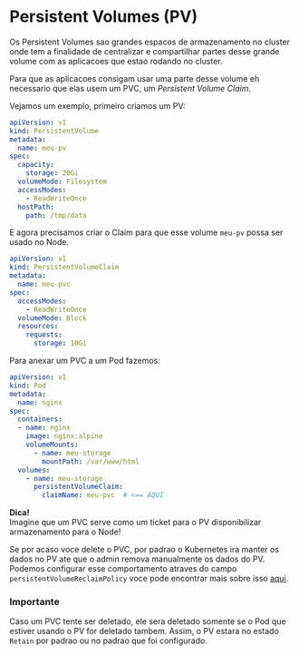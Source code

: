 # Persistent Volumes (PV)
Os Persistent Volumes sao grandes espacos de armazenamento no cluster onde tem a finalidade de centralizar e compartilhar partes desse grande volume com as aplicacoes que estao rodando no cluster.  
  
Para que as aplicacoes consigam usar uma parte desse volume eh necessario que elas usem um PVC, um _Persistent Volume Claim_.  
  
Vejamos um exemplo, primeiro criamos um PV:
```yaml
apiVersion: v1
kind: PersistentVolume
metadata:
  name: meu-pv
spec:
  capacity:
    storage: 20Gi
  volumeMode: Filesystem
  accessModes:
    - ReadWriteOnce
  hostPath:
    path: /tmp/data
```  
  
E agora precisamos criar o Claim para que esse volume `meu-pv` possa ser usado no Node.  
```yaml
apiVersion: v1
kind: PersistentVolumeClaim
metadata:
  name: meu-pvc
spec:
  accessModes:
    - ReadWriteOnce
  volumeMode: Block
  resources:
    requests:
      storage: 10Gi
```  
  
Para anexar um PVC a um Pod fazemos:  
```yaml
apiVersion: v1
kind: Pod
metadata:
  name: nginx
spec:
  containers:
  - name: nginx
    image: nginx:alpine
    volumeMounts:
      - name: meu-storage
        mountPath: /var/www/html
  volumes:
    - name: meu-storage
      persistentVolumeClaim:
        claimName: meu-pvc  # <== AQUI
```

**Dica!**  
Imagine que um PVC serve como um ticket para o PV disponibilizar armazenamento para o Node!  
  
Se por acaso voce delete o PVC, por padrao o Kubernetes ira manter os dados no PV ate que o admin remova manualmente os dados do PV. Podemos configurar esse comportamento atraves do campo `persistentVolumeReclaimPolicy` voce pode encontrar mais sobre isso [aqui](https://kubernetes.io/docs/tasks/administer-cluster/change-pv-reclaim-policy/).  
  
### Importante
Caso um PVC tente ser deletado, ele sera deletado somente se o Pod que estiver usando o PV for deletado tambem. Assim, o PV estara no estado `Retain` por padrao ou no padrao que foi configurado.